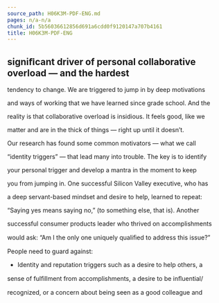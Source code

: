 ```yaml
---
source_path: H06K3M-PDF-ENG.md
pages: n/a-n/a
chunk_id: 5b56036612856d691a6cdd0f9120147a707b4161
title: H06K3M-PDF-ENG
---
```

## signiﬁcant driver of personal collaborative overload — and the hardest

tendency to change. We are triggered to jump in by deep motivations

and ways of working that we have learned since grade school. And the

reality is that collaborative overload is insidious. It feels good, like we

matter and are in the thick of things — right up until it doesn’t.

Our research has found some common motivators — what we call

“identity triggers” — that lead many into trouble. The key is to identify

your personal trigger and develop a mantra in the moment to keep

you from jumping in. One successful Silicon Valley executive, who has

a deep servant-based mindset and desire to help, learned to repeat:

“Saying yes means saying no,” (to something else, that is). Another

successful consumer products leader who thrived on accomplishments

would ask: “Am I the only one uniquely qualiﬁed to address this issue?”

People need to guard against:

- Identity and reputation triggers such as a desire to help others, a

sense of fulﬁllment from accomplishments, a desire to be inﬂuential/

recognized, or a concern about being seen as a good colleague and
